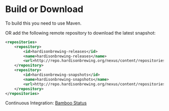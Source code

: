 # Build or Download
To build this you need to use Maven.

OR add the following remote repository to download the latest snapshot:

```xml
<repositories>
	<repository>
		<id>hardisonbrewing-releases</id>
		<name>hardisonbrewing-releases</name>
		<url>http://repo.hardisonbrewing.org/nexus/content/repositories/releases/</url>
	</repository>
	<repository>
		<id>hardisonbrewing-snapshots</id>
		<name>hardisonbrewing-snapshots</name>
		<url>http://repo.hardisonbrewing.org/nexus/content/repositories/snapshots/</url>
	</repository>
</repositories>
```

Continuous Integration: [Bamboo Status](http://bamboo.hardisonbrewing.org/browse/MVN-CRE)
